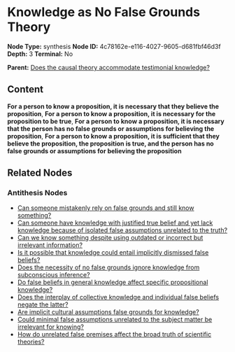 # Knowledge as No False Grounds Theory

**Node Type:** synthesis
**Node ID:** 4c78162e-e116-4027-9605-d681fbf46d3f
**Depth:** 3
**Terminal:** No

**Parent:** [Does the causal theory accommodate testimonial knowledge?](does-the-causal-theory-accommodate-testimonial-knowledge-antithesis-cba25db2-ad10-43b3-b214-446a5152bad1.md)

## Content

**For a person to know a proposition, it is necessary that they believe the proposition**, **For a person to know a proposition, it is necessary for the proposition to be true**, **For a person to know a proposition, it is necessary that the person has no false grounds or assumptions for believing the proposition**, **For a person to know a proposition, it is sufficient that they believe the proposition, the proposition is true, and the person has no false grounds or assumptions for believing the proposition**

## Related Nodes

### Antithesis Nodes

- [Can someone mistakenly rely on false grounds and still know something?](can-someone-mistakenly-rely-on-false-grounds-and-still-know-something-antithesis-c6297159-47c1-4500-a5e8-f3efa59a7d75.md)
- [Can someone have knowledge with justified true belief and yet lack knowledge because of isolated false assumptions unrelated to the truth?](can-someone-have-knowledge-with-justified-true-belief-and-yet-lack-knowledge-because-of-isolated-false-assumptions-unrelated-to-the-truth-antithesis-75e388fc-f0fb-4f4f-bb33-35636be62e9f.md)
- [Can we know something despite using outdated or incorrect but irrelevant information?](can-we-know-something-despite-using-outdated-or-incorrect-but-irrelevant-information-antithesis-443b5595-7578-477c-b587-2c7a399760ba.md)
- [Is it possible that knowledge could entail implicitly dismissed false beliefs?](is-it-possible-that-knowledge-could-entail-implicitly-dismissed-false-beliefs-antithesis-6476aba9-49e9-4da6-8194-4dd03b6813cc.md)
- [Does the necessity of no false grounds ignore knowledge from subconscious inference?](does-the-necessity-of-no-false-grounds-ignore-knowledge-from-subconscious-inference-antithesis-b393bb2d-bcc8-4cdf-9276-f14346c5804d.md)
- [Do false beliefs in general knowledge affect specific propositional knowledge?](do-false-beliefs-in-general-knowledge-affect-specific-propositional-knowledge-antithesis-7d16d1ad-6a4d-43f5-91ba-44b019ea605f.md)
- [Does the interplay of collective knowledge and individual false beliefs negate the latter?](does-the-interplay-of-collective-knowledge-and-individual-false-beliefs-negate-the-latter-antithesis-8bf06a78-145d-4aee-a499-9d3d1616ca4a.md)
- [Are implicit cultural assumptions false grounds for knowledge?](are-implicit-cultural-assumptions-false-grounds-for-knowledge-antithesis-c54565e7-97d1-463f-9689-97f63c6e8f1a.md)
- [Could minimal false assumptions unrelated to the subject matter be irrelevant for knowing?](could-minimal-false-assumptions-unrelated-to-the-subject-matter-be-irrelevant-for-knowing-antithesis-0f7acfda-e00a-4c16-8e4a-555d00aa0041.md)
- [How do unrelated false premises affect the broad truth of scientific theories?](how-do-unrelated-false-premises-affect-the-broad-truth-of-scientific-theories-antithesis-ef88a0a0-b83f-4b86-8e40-1045705f5807.md)
